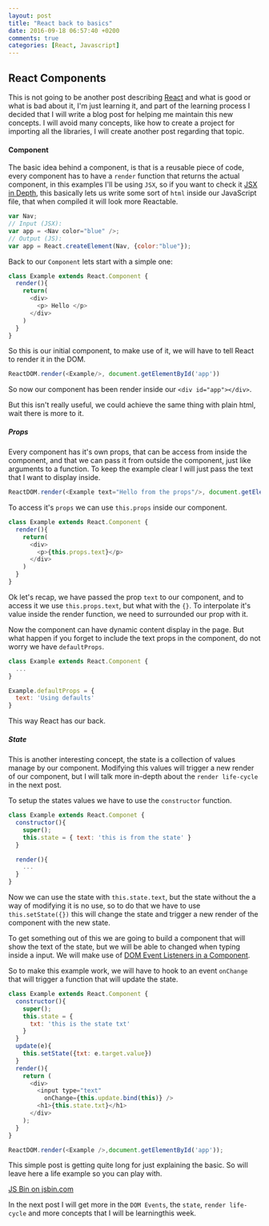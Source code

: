 ```yaml
---
layout: post
title: "React back to basics"
date: 2016-09-18 06:57:40 +0200
comments: true
categories: [React, Javascript]
---
```


## React Components

This is not going to be another post describing [React](https://facebook.github.io/react/) and what is good or what is bad about it, I'm just learning it, and part of the learning process I decided that I will write a blog post for helping me maintain this new concepts. I will avoid many concepts, like how to create a project for importing all the libraries, I will create another post regarding that topic.

#### Component

The basic idea behind a component, is that is a reusable piece of code, every component has to have a `render` function that returns the actual component, in this examples I'll be using `JSX`, so if you want to check it [JSX in Depth](https://facebook.github.io/react/docs/jsx-in-depth.html), this basically lets us write some sort of `html` inside our JavaScript file, that when compiled it will look more Reactable.

```js
var Nav;
// Input (JSX):
var app = <Nav color="blue" />;
// Output (JS):
var app = React.createElement(Nav, {color:"blue"});
```

Back to our `Component` lets start with a simple one:

```js
class Example extends React.Component {
  render(){
    return(
      <div>
        <p> Hello </p>
      </div>
    )
  }
}
```

So this is our initial component, to make use of it, we will have to tell React to render it in the DOM.

```js
ReactDOM.render(<Example/>, document.getElementById('app'))
```
<!-- more -->

So now our component has been render inside our `<div id="app"></div>`.

But this isn't really useful, we could achieve the same thing with plain html, wait there is more to it.

##### Props

Every component has it's own props, that can be access from inside the component, and that we can pass it from outside the component, just like arguments to a function. To keep the example clear I will just pass the text that I want to display inside.

```js
ReactDOM.render(<Example text="Hello from the props"/>, document.getElementById('app'))
```

To access it's `props` we can use `this.props` inside our component.

```js
class Example extends React.Component {
  render(){
    return(
      <div>
        <p>{this.props.text}</p>
      </div>
    )
  }
}
```

Ok let's recap, we have passed the prop `text` to our component, and to access it we use `this.props.text`, but what with the `{}`. To interpolate it's value inside the render function, we need to surrounded our prop with it.

Now the component can have dynamic content display in the page. But what happen if you forget to include the text props in the component, do not worry we have `defaultProps`.

```js
class Example extends React.Component {
  ...
}

Example.defaultProps = {
  text: 'Using defaults'
}
```

This way React has our back.

##### State

This is another interesting concept, the state is a collection of values manage by our component. Modifying this values will trigger a new render of our component, but I will talk more in-depth about the `render life-cycle` in the next post.

To setup the states values we have to use the `constructor` function.

```js
class Example extends React.Componet {
  constructor(){
    super();
    this.state = { text: 'this is from the state' }
  }

  render(){
    ...
  }
}
```

Now we can use the state with `this.state.text`, but the state without the a way of modifying it is no use, so to do that we have to use `this.setState({})` this will change the state and trigger a new render of the component with the new state.

To get something out of this we are going to build a component that will show the text of the state, but we will be able to changed when typing inside a input. We will make use of [DOM Event Listeners in a Component](https://facebook.github.io/react/tips/dom-event-listeners.html).

So to make this example work, we will have to hook to an event `onChange` that will trigger a function that will update the state.

```js
class Example extends React.Component {
  constructor(){
    super();
    this.state = {
      txt: 'this is the state txt'
    }
  }
  update(e){
    this.setState({txt: e.target.value})
  }
  render(){
    return (
      <div>
        <input type="text"
          onChange={this.update.bind(this)} />
        <h1>{this.state.txt}</h1>
      </div>
    );
  }
}

ReactDOM.render(<Example />,document.getElementById('app'));
```

This simple post is getting quite long for just explaining the basic. So will leave here a life example so you can play with.

<a class="jsbin-embed" href="http://jsbin.com/jevame/embed?html,js,output">JS Bin on jsbin.com</a><script src="http://static.jsbin.com/js/embed.min.js?3.39.18"></script>

In the next post I will get more in the `DOM Events`, the `state`, `render life-cycle` and more concepts that I will be learningthis week.
